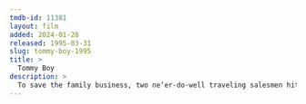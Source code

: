 ```yaml
---
tmdb-id: 11381
layout: film
added: 2024-01-28
released: 1995-03-31
slug: tommy-boy-1995
title: >
  Tommy Boy
description: >
  To save the family business, two ne’er-do-well traveling salesmen hit the road with disastrously funny consequences.
---
```

